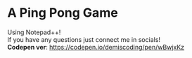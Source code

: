 # A Ping Pong Game
Using Notepad++!
<br>
If you have any questions just connect me in socials!
<br>
<b>Codepen ver</b>: https://codepen.io/demiscoding/pen/wBwjxKz
